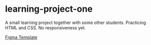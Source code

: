 # learning-project-one
A small learning project together with some other students.
Practicing HTML and CSS. No responsiveness yet.

[Figma Template](https://www.figma.com/design/ZbEGgOz0jN0D4uuRCq1b2r/Responsive-Landing-Page-Design-%7C-Website-Home-Page-Design-%7C-Agency-Website-UI-Design-(Community)-(Copy)?m=auto&t=SbrdNdV6jvI3T7iN-6)

